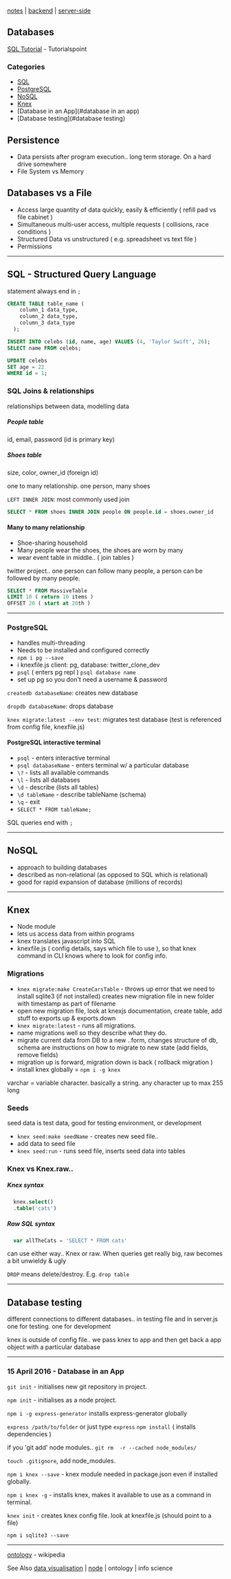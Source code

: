 [notes](notes.md) | [backend](backend.md) | [server-side](server-side.md)

## Databases

[SQL Tutorial](http://www.tutorialspoint.com/sql/) - Tutorialspoint

### Categories
* [SQL](#sql)
* [PostgreSQL](#postgresql)
* [NoSQL](#nosql)
* [Knex](#knex)
* [Database in an App](#database in an app)
* [Database testing](#database testing)

## Persistence
- Data persists after program execution.. long term storage. On a hard drive somewhere
- File System vs Memory

## Databases vs a File
- Access large quantity of data quickly, easily & efficiently ( refill pad vs file cabinet )
- Simultaneous multi-user access, multiple requests ( collisions, race conditions )
- Structured Data vs unstructured ( e.g. spreadsheet vs text file )
- Permissions

__________________

## SQL - Structured Query Language
statement always end in `;`

```sql
CREATE TABLE table_name (
    column_1 data_type,
    column_2 data_type,
    column_3 data_type
  );
```
```sql
INSERT INTO celebs (id, name, age) VALUES (4, 'Taylor Swift', 26);
SELECT name FROM celebs;
```
```sql
UPDATE celebs
SET age = 22
WHERE id = 1;
```
### SQL Joins & relationships
relationships between data, modelling data

##### People table
id, email, password (id is primary key)

##### Shoes table
size, color, owner_id (foreign id)

one to many relationship. one person, many shoes

`LEFT INNER JOIN`: most commonly used join

```sql
SELECT * FROM shoes INNER JOIN people ON people.id = shoes.owner_id
```

#### Many to many relationship
- Shoe-sharing household
- Many people wear the shoes, the shoes are worn by many
- wear event table in middle.. ( join tables )

twitter project.. one person can follow many people, a person can be followed by many people.


```sql
SELECT * FROM MassiveTable
LIMIT 10 ( return 10 items )
OFFSET 20 ( start at 20th )
```
---

### PostgreSQL
- handles multi-threading
- Needs to be installed and configured correctly
- `npm i pg --save`
- i knexfile.js client: pg, database: twitter_clone_dev
- `psql` ( enters pg repl ) `psql database name`
- set up pg so you don't need a username & password

`createdb databaseName`: creates new database

`dropdb databaseName`: drops database

`knex migrate:latest --env test`: migrates test database (test is referenced from config file, knexfile.js)

#### PostgreSQL interactive terminal
- `psql` - enters interactive terminal
- `psql databaseName` - enters terminal w/ a particular database
- `\?` - lists all available commands
- `\l` - lists all databases
- `\d` - describe (lists all tables)
- `\d tableName` - describe tableName (schema)
- `\q` - exit
- `SELECT * FROM tableName;`

SQL queries end with  `;`

---

## NoSQL
- approach to building databases
- described as non-relational (as opposed to SQL which is relational)
- good for rapid expansion of database (millions of records)

---

## Knex
- Node module
- lets us access data from within programs
- knex translates javascript into SQL
- knexfile.js ( config details, says which file to use ), so that knex command in CLI knows where to look for config info.

### Migrations
- `knex migrate:make CreateCarsTable` - throws up error that we need to install sqlite3 (if  not installed)
creates new migration file in new folder with timestamp as part of filename
- open new migration file, look at knexjs documentation, create table, add stuff to exports.up & exports.down
- `knex migrate:latest` - runs all migrations.
- name migrations well so they describe what they do.
- migrate current data from DB to a new ..form, changes structure of db, schema are instructions on how to migrate to new state (add fields, remove fields)
- migration up is forward, migration down is back ( rollback migration )
- install knex globally = `npm i -g knex`

varchar = variable character. basically a string. any character up to max 255 long

### Seeds
seed data is test data, good for testing environment, or development
- `knex seed:make seedName` - creates new seed file..
- add data to seed file
- `knex seed:run` - runs seed file, inserts seed data into tables

### Knex vs Knex.raw..

##### Knex syntax

```sql
  knex.select()
  .table('cats')
```

##### Raw SQL syntax
```javascript
  var allTheCats = 'SELECT * FROM cats'
```
can use either way.. Knex or raw. When queries get really big, raw becomes a bit unwieldy & ugly

`DROP` means delete/destroy. E.g. `drop table`

____

## Database testing
different connections to different databases.. in testing file and in server.js
one for testing. one for development

knex is outside of config file.. we pass knex to app and then get back a app object with a particular database

---

### 15 April 2016 - Database in an App
`git init` -  initialises new git repository in project.

`npm init` - initialises as a node project.

`npm i -g express-generator` installs express-generator globally

`express /path/to/folder` or just type `express`
`npm install` ( installs dependencies )

if you 'git add' node modules.. `git rm  -r --cached node_modules/`

`touch .gitignore`, add node_modules.

`npm i knex --save` - knex module needed in package.json even if installed globally.

`npm i knex -g` - installs knex, makes it available to use as a command in terminal.

`knex init` -  creates knex config file. look at knexfile.js (should point to a file)

`npm i sqlite3 --save`

---

[ontology](https://en.wikipedia.org/wiki/Ontology_(information_science)) - wikipedia

See Also [data visualisation](dataVisualisation.md) | [node](javascript/node.md) | ontology | info science
